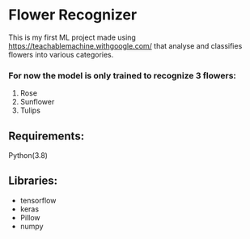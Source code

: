# Flower Recognizer
This is my first ML project made using https://teachablemachine.withgoogle.com/ that analyse and classifies flowers into various categories.
### For now the model is only trained to recognize 3 flowers:
  1. Rose
  2. Sunflower
  3. Tulips

## Requirements:
Python(3.8)

## Libraries:
  - tensorflow
  - keras
  - Pillow
  - numpy

